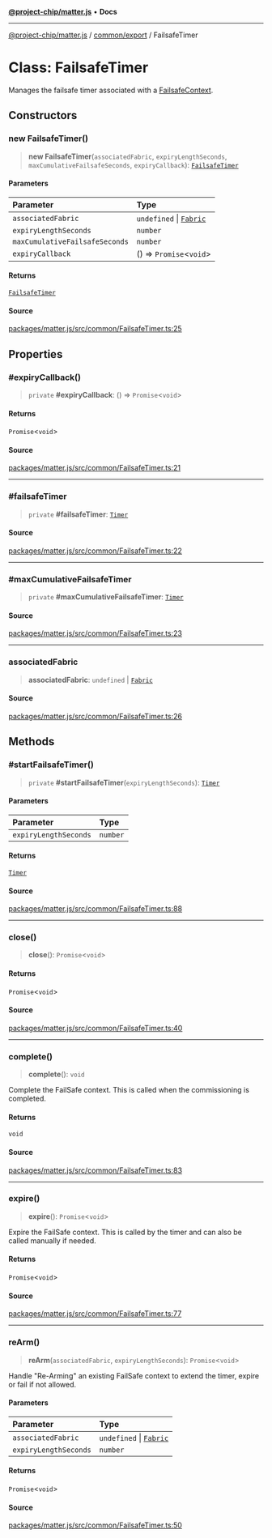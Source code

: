 [**@project-chip/matter.js**](../../../README.md) • **Docs**

***

[@project-chip/matter.js](../../../modules.md) / [common/export](../README.md) / FailsafeTimer

# Class: FailsafeTimer

Manages the failsafe timer associated with a [FailsafeContext](FailsafeContext.md).

## Constructors

### new FailsafeTimer()

> **new FailsafeTimer**(`associatedFabric`, `expiryLengthSeconds`, `maxCumulativeFailsafeSeconds`, `expiryCallback`): [`FailsafeTimer`](FailsafeTimer.md)

#### Parameters

| Parameter | Type |
| :------ | :------ |
| `associatedFabric` | `undefined` \| [`Fabric`](../../../fabric/export/classes/Fabric.md) |
| `expiryLengthSeconds` | `number` |
| `maxCumulativeFailsafeSeconds` | `number` |
| `expiryCallback` | () => `Promise`\<`void`\> |

#### Returns

[`FailsafeTimer`](FailsafeTimer.md)

#### Source

[packages/matter.js/src/common/FailsafeTimer.ts:25](https://github.com/project-chip/matter.js/blob/7a8cbb56b87d4ccf34bec5a9a95ab40a1711324f/packages/matter.js/src/common/FailsafeTimer.ts#L25)

## Properties

### #expiryCallback()

> `private` **#expiryCallback**: () => `Promise`\<`void`\>

#### Returns

`Promise`\<`void`\>

#### Source

[packages/matter.js/src/common/FailsafeTimer.ts:21](https://github.com/project-chip/matter.js/blob/7a8cbb56b87d4ccf34bec5a9a95ab40a1711324f/packages/matter.js/src/common/FailsafeTimer.ts#L21)

***

### #failsafeTimer

> `private` **#failsafeTimer**: [`Timer`](../../../time/export/interfaces/Timer.md)

#### Source

[packages/matter.js/src/common/FailsafeTimer.ts:22](https://github.com/project-chip/matter.js/blob/7a8cbb56b87d4ccf34bec5a9a95ab40a1711324f/packages/matter.js/src/common/FailsafeTimer.ts#L22)

***

### #maxCumulativeFailsafeTimer

> `private` **#maxCumulativeFailsafeTimer**: [`Timer`](../../../time/export/interfaces/Timer.md)

#### Source

[packages/matter.js/src/common/FailsafeTimer.ts:23](https://github.com/project-chip/matter.js/blob/7a8cbb56b87d4ccf34bec5a9a95ab40a1711324f/packages/matter.js/src/common/FailsafeTimer.ts#L23)

***

### associatedFabric

> **associatedFabric**: `undefined` \| [`Fabric`](../../../fabric/export/classes/Fabric.md)

#### Source

[packages/matter.js/src/common/FailsafeTimer.ts:26](https://github.com/project-chip/matter.js/blob/7a8cbb56b87d4ccf34bec5a9a95ab40a1711324f/packages/matter.js/src/common/FailsafeTimer.ts#L26)

## Methods

### #startFailsafeTimer()

> `private` **#startFailsafeTimer**(`expiryLengthSeconds`): [`Timer`](../../../time/export/interfaces/Timer.md)

#### Parameters

| Parameter | Type |
| :------ | :------ |
| `expiryLengthSeconds` | `number` |

#### Returns

[`Timer`](../../../time/export/interfaces/Timer.md)

#### Source

[packages/matter.js/src/common/FailsafeTimer.ts:88](https://github.com/project-chip/matter.js/blob/7a8cbb56b87d4ccf34bec5a9a95ab40a1711324f/packages/matter.js/src/common/FailsafeTimer.ts#L88)

***

### close()

> **close**(): `Promise`\<`void`\>

#### Returns

`Promise`\<`void`\>

#### Source

[packages/matter.js/src/common/FailsafeTimer.ts:40](https://github.com/project-chip/matter.js/blob/7a8cbb56b87d4ccf34bec5a9a95ab40a1711324f/packages/matter.js/src/common/FailsafeTimer.ts#L40)

***

### complete()

> **complete**(): `void`

Complete the FailSafe context. This is called when the commissioning is completed.

#### Returns

`void`

#### Source

[packages/matter.js/src/common/FailsafeTimer.ts:83](https://github.com/project-chip/matter.js/blob/7a8cbb56b87d4ccf34bec5a9a95ab40a1711324f/packages/matter.js/src/common/FailsafeTimer.ts#L83)

***

### expire()

> **expire**(): `Promise`\<`void`\>

Expire the FailSafe context. This is called by the timer and can also be called manually if needed.

#### Returns

`Promise`\<`void`\>

#### Source

[packages/matter.js/src/common/FailsafeTimer.ts:77](https://github.com/project-chip/matter.js/blob/7a8cbb56b87d4ccf34bec5a9a95ab40a1711324f/packages/matter.js/src/common/FailsafeTimer.ts#L77)

***

### reArm()

> **reArm**(`associatedFabric`, `expiryLengthSeconds`): `Promise`\<`void`\>

Handle "Re-Arming" an existing FailSafe context to extend the timer, expire or fail if not allowed.

#### Parameters

| Parameter | Type |
| :------ | :------ |
| `associatedFabric` | `undefined` \| [`Fabric`](../../../fabric/export/classes/Fabric.md) |
| `expiryLengthSeconds` | `number` |

#### Returns

`Promise`\<`void`\>

#### Source

[packages/matter.js/src/common/FailsafeTimer.ts:50](https://github.com/project-chip/matter.js/blob/7a8cbb56b87d4ccf34bec5a9a95ab40a1711324f/packages/matter.js/src/common/FailsafeTimer.ts#L50)
